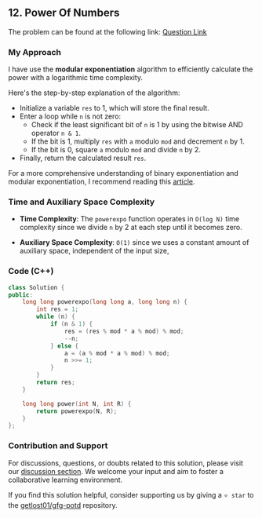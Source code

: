 
## 12. Power Of Numbers

The problem can be found at the following link: [Question Link](https://practice.geeksforgeeks.org/problems/power-of-numbers-1587115620/1)

### My Approach

I have use the **modular exponentiation** algorithm to efficiently calculate the power with a logarithmic time complexity.

Here's the step-by-step explanation of the algorithm:

- Initialize a variable `res` to 1, which will store the final result.
- Enter a loop while `n` is not zero:
   - Check if the least significant bit of `n` is 1 by using the bitwise AND operator `n & 1`.
   - If the bit is 1, multiply `res` with `a` modulo `mod` and decrement `n` by 1.
   - If the bit is 0, square `a` modulo `mod` and divide `n` by 2.
- Finally, return the calculated result `res`.

For a more comprehensive understanding of binary exponentiation and modular exponentiation, I recommend reading this [article](https://www.geeksforgeeks.org/modular-exponentiation-power-in-modular-arithmetic/).

### Time and Auxiliary Space Complexity

- **Time Complexity**: The `powerexpo` function operates in `O(log N)` time complexity since we divide `n` by 2 at each step until it becomes zero. 

- **Auxiliary Space Complexity**: `O(1)` since we uses a constant amount of auxiliary space, independent of the input size,

### Code (C++)

```cpp
class Solution {
public:
    long long powerexpo(long long a, long long n) {
        int res = 1;
        while (n) {
            if (n & 1) {
                res = (res % mod * a % mod) % mod;
                --n;
            } else {
                a = (a % mod * a % mod) % mod;
                n >>= 1;
            }
        }
        return res;
    }

    long long power(int N, int R) {
        return powerexpo(N, R);
    }
};
```

### Contribution and Support

For discussions, questions, or doubts related to this solution, please visit our [discussion section](https://github.com/getlost01/gfg-potd/discussions). We welcome your input and aim to foster a collaborative learning environment.

If you find this solution helpful, consider supporting us by giving a `⭐ star` to the [getlost01/gfg-potd](https://github.com/getlost01/gfg-potd) repository.